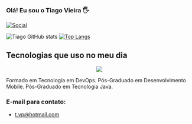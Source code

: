 ### Olá! Eu sou o Tiago Vieira 🖐️

[![Social](https://img.shields.io/badge/LinkedIn-0077B5?style=for-the-badge&logo=linkedin&logoColor=white)](https://www.linkedin.com/in/tiagovieirapires/)

![Tiago GitHub stats](https://github-readme-stats-sigma-five.vercel.app/api?username=TiagoVP86&show_icons=true&theme=dracula) [![Top Langs](https://github-readme-stats-sigma-five.vercel.app/api/top-langs/?username=TiagoVP86&layout=compact&theme=dracula)](https://github.com/TiagoVP86/github-readme-stats)

## Tecnologias que uso no meu dia

<p align="center">
  <a href="https://skillicons.dev">
    <img src="https://skillicons.dev/icons?i=html,css,tailwind,styledcomponents,js,ts,nextjs,bootstrap,react,angular,java,kotlin,swift,nodejs,git,figma,firebase,mongodb,mysql,sqlite, " />
  </a>
</p>

Formado em Tecnologia em DevOps.
Pós-Graduado em Desenvolvimento Mobile.
Pós-Graduado em Tecnologia Java.

### E-mail para contato:
- t.vp@hotmail.com
